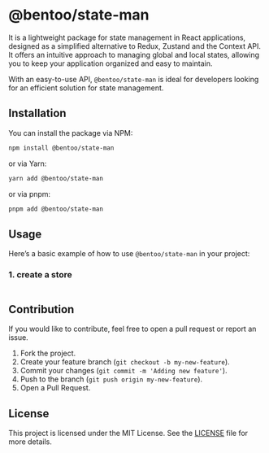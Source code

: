 # @bentoo/state-man
It is a lightweight package for state management in React applications, designed as a simplified alternative to Redux, Zustand and the Context API. It offers an intuitive approach to managing global and local states, allowing you to keep your application organized and easy to maintain.

With an easy-to-use API, `@bentoo/state-man` is ideal for developers looking for an efficient solution for state management.
## Installation

You can install the package via NPM:

```bash
npm install @bentoo/state-man
```

or via Yarn:

```bash
yarn add @bentoo/state-man
```

or via pnpm:

```bash
pnpm add @bentoo/state-man
```

## Usage

Here’s a basic example of how to use `@bentoo/state-man` in your project:

### 1. create a store
```tsx

```


## Contribution

If you would like to contribute, feel free to open a pull request or report an issue.

1. Fork the project.
2. Create your feature branch (`git checkout -b my-new-feature`).
3. Commit your changes (`git commit -m 'Adding new feature'`).
4. Push to the branch (`git push origin my-new-feature`).
5. Open a Pull Request.

## License

This project is licensed under the MIT License. See the [LICENSE](LICENSE) file for more details.